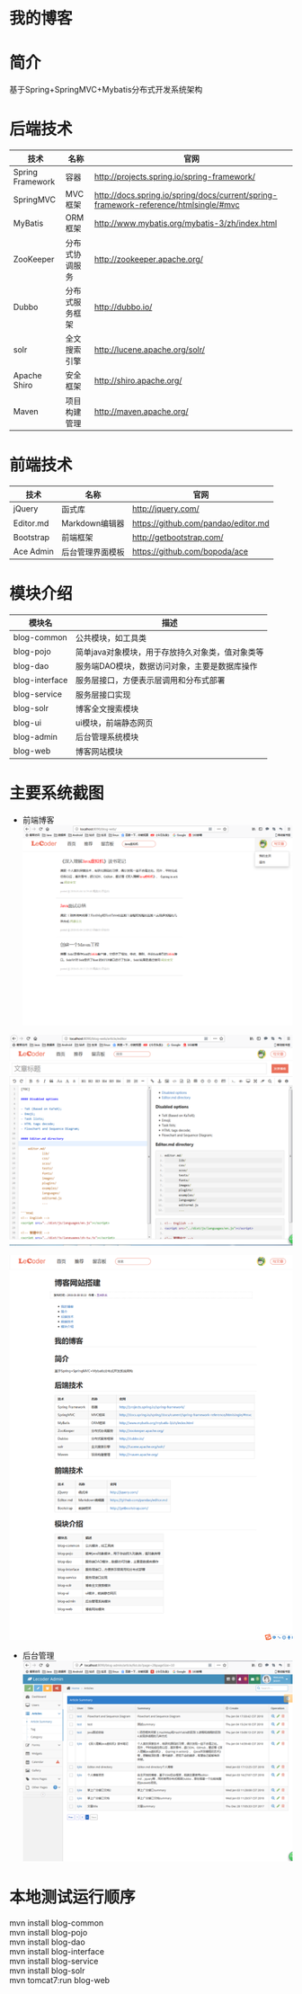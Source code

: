 # 我的博客
# 简介 
基于Spring+SpringMVC+Mybatis分布式开发系统架构
# 后端技术
|技术|名称|官网|
|----|----|----|
|Spring Framework|容器|http://projects.spring.io/spring-framework/|
|SpringMVC|MVC框架|http://docs.spring.io/spring/docs/current/spring-framework-reference/htmlsingle/#mvc|
|MyBatis|ORM框架|http://www.mybatis.org/mybatis-3/zh/index.html|
|ZooKeeper|分布式协调服务|http://zookeeper.apache.org/|
|Dubbo|分布式服务框架|http://dubbo.io/|
|solr|全文搜索引擎|http://lucene.apache.org/solr/|
|Apache Shiro|安全框架|http://shiro.apache.org/|
|Maven|项目构建管理|http://maven.apache.org/|
# 前端技术
|技术|名称|官网|
|----|----|----|
|jQuery|函式库|    http://jquery.com/|
|Editor.md|Markdown编辑器|https://github.com/pandao/editor.md|
|Bootstrap|前端框架|http://getbootstrap.com/|
|Ace Admin|后台管理界面模板|https://github.com/bopoda/ace|
# 模块介绍
|模块名|描述|
|----|----|
|blog-common|公共模块，如工具类|
|blog-pojo|简单java对象模块，用于存放持久对象类，值对象类等|
|blog-dao|服务端DAO模块，数据访问对象，主要是数据库操作|
|blog-interface|服务层接口，方便表示层调用和分布式部署|
|blog-service|服务层接口实现|
|blog-solr|博客全文搜索模块|
|blog-ui|ui模块，前端静态网页|
|blog-admin|后台管理系统模块|
|blog-web|博客网站模块|
# 主要系统截图
- 前端博客
![登录](https://raw.githubusercontent.com/lijile/blog/master/blog-ui/src/main/webapp/images/search.png)

![编辑器](https://raw.githubusercontent.com/lijile/blog/master/blog-ui/src/main/webapp/images/editor.png)

![浏览](https://raw.githubusercontent.com/lijile/blog/master/blog-ui/src/main/webapp/images/preview.png)

- 后台管理
![登录](https://raw.githubusercontent.com/lijile/blog/master/blog-ui/src/main/webapp/images/admin_article_summary.png)

# 本地测试运行顺序
mvn install blog-common  
mvn install blog-pojo  
mvn install blog-dao  
mvn install blog-interface  
mvn install blog-service  
mvn install blog-solr  
mvn tomcat7:run blog-web  